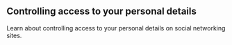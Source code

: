 ## Controlling access to your personal details

Learn about controlling access to your personal details on social networking sites.

